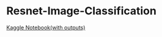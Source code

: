 # Resnet-Image-Classification
[Kaggle Notebook(with outputs)](https://www.kaggle.com/mrudhuhas/resnet50-image-classification)
